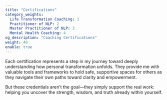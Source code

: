 ```yaml
---
title: "Certifications"
category_weights:
  Life Transformation Coaching: 1
  Practitioner of NLP: 2
  Master Practitioner of NLP: 3
  Mental Health Coaching: 4
og_description: "Coaching Certifications"
weight: 40
enable: true
---
```

Each certification represents a step in my journey toward deeply understanding how personal transformation unfolds. They provide me with valuable tools and frameworks to hold safe, supportive spaces for others as they navigate their own paths toward clarity and empowerment.

But these credentials aren’t the goal—they simply support the real work: helping you uncover the strength, wisdom, and truth already within yourself.
